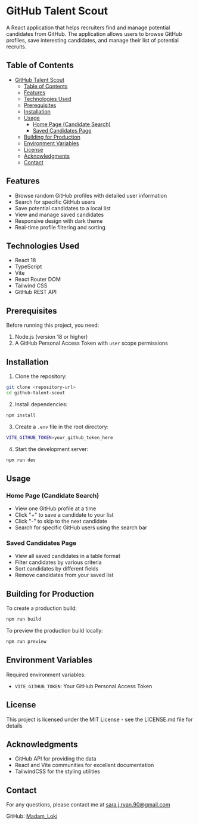 # GitHub Talent Scout

A React application that helps recruiters find and manage potential candidates from GitHub. The application allows users to browse GitHub profiles, save interesting candidates, and manage their list of potential recruits.

## Table of Contents

- [GitHub Talent Scout](#github-talent-scout)
  - [Table of Contents](#table-of-contents)
  - [Features](#features)
  - [Technologies Used](#technologies-used)
  - [Prerequisites](#prerequisites)
  - [Installation](#installation)
  - [Usage](#usage)
    - [Home Page (Candidate Search)](#home-page-candidate-search)
    - [Saved Candidates Page](#saved-candidates-page)
  - [Building for Production](#building-for-production)
  - [Environment Variables](#environment-variables)
  - [License](#license)
  - [Acknowledgments](#acknowledgments)
  - [Contact](#contact)

## Features

- Browse random GitHub profiles with detailed user information
- Search for specific GitHub users
- Save potential candidates to a local list
- View and manage saved candidates
- Responsive design with dark theme
- Real-time profile filtering and sorting

## Technologies Used

- React 18
- TypeScript
- Vite
- React Router DOM
- Tailwind CSS
- GitHub REST API

## Prerequisites

Before running this project, you need:

1. Node.js (version 18 or higher)
2. A GitHub Personal Access Token with `user` scope permissions

## Installation

1. Clone the repository:

```bash
git clone <repository-url>
cd github-talent-scout
```

2. Install dependencies:

```bash
npm install
```

3. Create a `.env` file in the root directory:

```bash
VITE_GITHUB_TOKEN=your_github_token_here
```

4. Start the development server:

```bash
npm run dev
```

## Usage

### Home Page (Candidate Search)

- View one GitHub profile at a time
- Click "+" to save a candidate to your list
- Click "-" to skip to the next candidate
- Search for specific GitHub users using the search bar

### Saved Candidates Page

- View all saved candidates in a table format
- Filter candidates by various criteria
- Sort candidates by different fields
- Remove candidates from your saved list

## Building for Production

To create a production build:

```bash
npm run build
```

To preview the production build locally:

```bash
npm run preview
```

## Environment Variables

Required environment variables:

- `VITE_GITHUB_TOKEN`: Your GitHub Personal Access Token

## License

This project is licensed under the MIT License - see the LICENSE.md file for details

## Acknowledgments

- GitHub API for providing the data
- React and Vite communities for excellent documentation
- TailwindCSS for the styling utilities

## Contact

For any questions, please contact me at [sara.j.ryan.90@gmail.com](mailto:sara.j.ryan.90@gmail.com)

GitHub: [Madam_Loki](http://github.com/Madam_Loki)